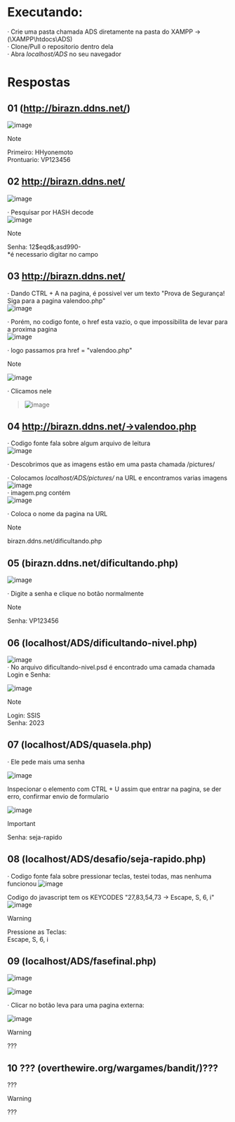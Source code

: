 # Executando: 
· Crie uma pasta chamada ADS diretamente na pasta do XAMPP -> (\XAMPP\htdocs\ADS) <br>
· Clone/Pull o repositorio dentro dela <br>
· Abra *localhost/ADS* no seu navegador <br>

# Respostas
## 01 (http://birazn.ddns.net/)
![image](https://github.com/HenriqueHyonemoto/SSIS6-CTS-Basico/assets/91375748/7c6e61c6-8536-4fd9-b626-9478d545fe48) <br>
> [!NOTE]
> Primeiro: HHyonemoto <br>
> Prontuario: VP123456 <br>

## 02 http://birazn.ddns.net/
![image](https://github.com/HenriqueHyonemoto/SSIS6-CTS-Basico/assets/91375748/c6af3fc8-fb03-4395-97f0-af27a086ba20) <br>

· Pesquisar por HASH decode <br>
![image](https://github.com/HenriqueHyonemoto/SSIS6-CTS-Basico/assets/91375748/64a2a3ed-a0fc-4a46-ad97-60d57166f60c) <br>

> [!NOTE]
> Senha: 12$eqd&;asd990- <br>
*é necessario digitar no campo <br>

## 03  http://birazn.ddns.net/
· Dando CTRL + A na pagina, é possivel ver um texto "Prova de Segurança! Siga para a pagina valendoo.php" <br>
![image](https://github.com/HenriqueHyonemoto/SSIS6-CTS-Basico/assets/91375748/9a8750c0-b099-4ef0-88c0-1b64e7babcc0) <br>


· Porém, no codigo fonte, o href esta vazio, o que impossibilita de levar para a proxima pagina <br>
![image](https://github.com/HenriqueHyonemoto/SSIS6-CTS-Basico/assets/91375748/7b683f3d-a44d-494a-a294-7e53a30ce2f1) <br>


· logo passamos pra href = "valendoo.php" 

> [!NOTE]
> ![image](https://github.com/HenriqueHyonemoto/SSIS6-CTS-Basico/assets/91375748/849126d9-6b96-425f-9ec9-1bbf6b686b78) <br>

· Clicamos nele
> ![image](https://github.com/HenriqueHyonemoto/SSIS6-CTS-Basico/assets/91375748/86273506-451f-4464-afe8-975d87dd51be) <br>

## 04 http://birazn.ddns.net/->valendoo.php   
· Codigo fonte fala sobre algum arquivo de leitura <br>
![image](https://github.com/HenriqueHyonemoto/SSIS6-CTS-Basico/assets/91375748/b7ee5e7a-9e33-4799-88d9-c8500fc4d111) <br>

· Descobrimos que as imagens estão em uma pasta chamada /pictures/ <br>

· Colocamos *localhost/ADS/pictures/* na URL e encontramos varias imagens <br>
![image](https://github.com/HenriqueHyonemoto/SSIS6-CTS-Basico/assets/91375748/59c66db0-8ac9-47e7-aeed-390b0b468125)
 <br>
· imagem.png contém <br>
![image](https://github.com/HenriqueHyonemoto/SSIS6-CTS-Basico/assets/91375748/0d4ed7bf-e8a6-4bcf-acb4-9d10f32113d3) <br>

· Coloca o nome da pagina na URL <br>
> [!NOTE] 
> birazn.ddns.net/dificultando.php <br>

## 05 (birazn.ddns.net/dificultando.php)   
![image](https://github.com/HenriqueHyonemoto/SSIS6-CTS-Basico/assets/91375748/b7b3900c-fac8-456a-92a5-2370488ef796) <br>

· Digite a senha e clique no botão normalmente <br>
> [!NOTE] 
> Senha: VP123456 <br>

## 06 (localhost/ADS/dificultando-nivel.php)
![image](https://github.com/HenriqueHyonemoto/SSIS6-CTS-Basico/assets/91375748/9c0fb9ad-7d61-410a-a44f-1a95fd551f17)<br>
· No arquivo dificultando-nivel.psd é encontrado uma camada chamada Login e Senha:

![image](https://github.com/HenriqueHyonemoto/SSIS6-CTS-Basico/assets/91375748/b07669bb-4fcc-4e16-a1bc-2bb4487f8b0b) <br>

> [!NOTE]
> Login: SSIS <br>
> Senha: 2023 <br>

## 07 (localhost/ADS/quasela.php) 

· Ele pede mais uma senha <br>

![image](https://github.com/HenriqueHyonemoto/SSIS6-CTS-Basico/assets/91375748/c1b5696c-9738-44c5-a8e7-9730929cf8f7)

Inspecionar o elemento com CTRL + U assim que entrar na pagina, se der erro, confirmar envio de formulario <br>

![image](https://github.com/HenriqueHyonemoto/SSIS6-CTS-Basico/assets/91375748/3340a310-0d57-4f40-bbf9-e7b81703ea86) <br>

> [!IMPORTANT] 
> Senha: seja-rapido <br>

## 08 (localhost/ADS/desafio/seja-rapido.php)
· Codigo fonte fala sobre pressionar teclas, testei todas, mas nenhuma funcionou
![image](https://github.com/HenriqueHyonemoto/SSIS6-CTS-Basico/assets/91375748/03dea725-f6bb-41b2-98bb-a2d876df33f3)

Codigo do javascript tem os KEYCODES "27,83,54,73 -> Escape, S, 6, i"
![image](https://github.com/HenriqueHyonemoto/SSIS6-CTS-Basico/assets/91375748/a29be435-533a-4860-a542-9003a4bf717d)

> [!WARNING]
> Pressione as Teclas: <br> 
> Escape, S, 6, i <br>

## 09 (localhost/ADS/fasefinal.php)

![image](https://github.com/HenriqueHyonemoto/SSIS6-CTS-Basico/assets/91375748/f0324392-710c-46c6-8abf-11dda7d0daa7)


![image](https://github.com/HenriqueHyonemoto/SSIS6-CTS-Basico/assets/91375748/a8810d42-e434-438a-b94b-1edaf17bf39d)

· Clicar no botão leva para uma pagina externa:

![image](https://github.com/HenriqueHyonemoto/SSIS6-CTS-Basico/assets/91375748/58ec0093-9300-4415-8c77-91d1a1ecc39a)

> [!WARNING] 
> ???  <br>

## 10 ??? (overthewire.org/wargames/bandit/)???

???

> [!WARNING] 
> ???  <br>
